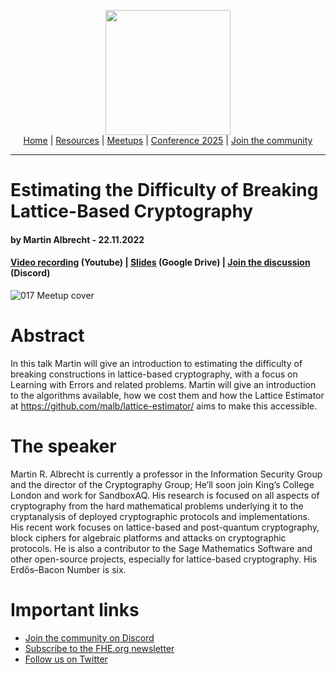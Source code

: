 <!-- Main header navigation -->
<p align="center">
  <img width="200" src="https://user-images.githubusercontent.com/5758427/180978488-db825482-5a58-4c7c-9589-c494a6f0be04.png"><br/>
  <a href="https://fhe-org.github.io">Home</a> | <a href="https://fhe-org.github.io/resources">Resources</a> | <a href="https://fhe-org.github.io/meetups/">Meetups</a> | <a href="https://fhe-org.github.io/conferences/conference-2025/">Conference 2025</a> | <a href="https://fhe-org.github.io/community">Join the community</a>
</p>
<hr/>
<!-- /Main header navigation -->

# Estimating the Difficulty of Breaking Lattice-Based Cryptography
#### by Martin Albrecht - 22.11.2022
#### <a href="https://www.youtube.com/watch?v=BIDBfVFzuck">Video recording</a> (Youtube) | <a href="https://github.com/malb/talks/blob/pdf/20221122%20-%20Lattice%20Parameters%20-%20FHE.pdf">Slides</a> (Google Drive) | <a href="https://discord.fhe.org">Join the discussion</a> (Discord)

![017 Meetup cover](https://github.com/FHE-org/fhe-org.github.io/assets/37557436/b1b7b7da-d2d6-4e19-9a55-6726a2294601)

# Abstract
In this talk Martin will give an introduction to estimating the difficulty of breaking constructions in lattice-based cryptography, with a focus on Learning with Errors and related problems. Martin will give an introduction to the algorithms available, how we cost them and how the Lattice Estimator at https://github.com/malb/lattice-estimator/ aims to make this accessible.

# The speaker
Martin R. Albrecht is currently a professor in the Information Security Group and the director of the Cryptography Group; He’ll soon join King’s College London and work for SandboxAQ. His research is focused on all aspects of cryptography from the hard mathematical problems underlying it to the cryptanalysis of deployed cryptographic protocols and implementations. His recent work focuses on lattice-based and post-quantum cryptography, block ciphers for algebraic platforms and attacks on cryptographic protocols. He is also a contributor to the Sage Mathematics Software and other open-source projects, especially for lattice-based cryptography. His Erdős–Bacon Number is six.

# Important links
- <a href="https://discord.fhe.org">Join the community on Discord</a>
- <a href="https://fheorg.substack.com">Subscribe to the FHE.org newsletter</a>
- <a href="https://twitter.com/fhe_org">Follow us on Twitter</a>
